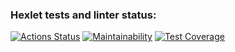 ### Hexlet tests and linter status:
[![Actions Status](https://github.com/ioanna-fomina/java-project-71/workflows/hexlet-check/badge.svg)](https://github.com/ioanna-fomina/java-project-71/actions) [![Maintainability](https://api.codeclimate.com/v1/badges/8cab284813c2154eddc4/maintainability)](https://codeclimate.com/github/ioanna-fomina/java-project-71/maintainability) [![Test Coverage](https://api.codeclimate.com/v1/badges/8cab284813c2154eddc4/test_coverage)](https://codeclimate.com/github/ioanna-fomina/java-project-71/test_coverage) 

